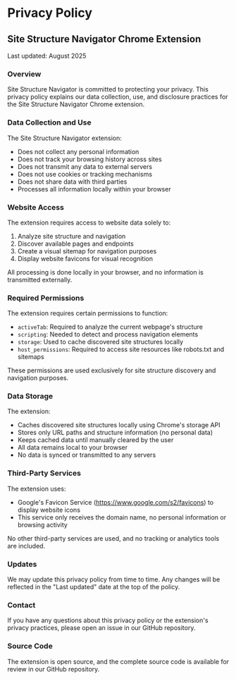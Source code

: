 # Privacy Policy

## Site Structure Navigator Chrome Extension

Last updated: August 2025

### Overview

Site Structure Navigator is committed to protecting your privacy. This privacy policy explains our data collection, use, and disclosure practices for the Site Structure Navigator Chrome extension.

### Data Collection and Use

The Site Structure Navigator extension:

- Does not collect any personal information
- Does not track your browsing history across sites
- Does not transmit any data to external servers
- Does not use cookies or tracking mechanisms
- Does not share data with third parties
- Processes all information locally within your browser

### Website Access

The extension requires access to website data solely to:

1. Analyze site structure and navigation
2. Discover available pages and endpoints
3. Create a visual sitemap for navigation purposes
4. Display website favicons for visual recognition

All processing is done locally in your browser, and no information is transmitted externally.

### Required Permissions

The extension requires certain permissions to function:

- `activeTab`: Required to analyze the current webpage's structure
- `scripting`: Needed to detect and process navigation elements
- `storage`: Used to cache discovered site structures locally
- `host_permissions`: Required to access site resources like robots.txt and sitemaps

These permissions are used exclusively for site structure discovery and navigation purposes.

### Data Storage

The extension:

- Caches discovered site structures locally using Chrome's storage API
- Stores only URL paths and structure information (no personal data)
- Keeps cached data until manually cleared by the user
- All data remains local to your browser
- No data is synced or transmitted to any servers

### Third-Party Services

The extension uses:

- Google's Favicon Service (https://www.google.com/s2/favicons) to display website icons
- This service only receives the domain name, no personal information or browsing activity

No other third-party services are used, and no tracking or analytics tools are included.

### Updates

We may update this privacy policy from time to time. Any changes will be reflected in the "Last updated" date at the top of the policy.

### Contact

If you have any questions about this privacy policy or the extension's privacy practices, please open an issue in our GitHub repository.

### Source Code

The extension is open source, and the complete source code is available for review in our GitHub repository.
